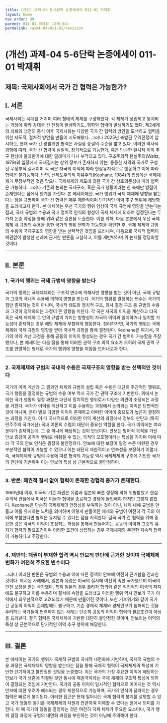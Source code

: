 ```yaml
---
title: (개선) 과제-04 5-6단락 논증에세이 011-01 박재휘
layout: home
nav_order: 99
parent: 011-01 박재휘 (과제-04)
permalink: /asmt-04/011-01/revision
---
```


# (개선) 과제-04 5-6단락 논증에세이 011-01 박재휘 

## 제목: 국제사회에서 국가 간 협력은 가능한가?

## I. 서론

국제사회는 시대를 거치며 여러 형태의 체제를 구성해왔다. 각 체제가 성립되고 붕괴되는 과정에 따라 강대국 간 전쟁이 발생하기도, 평화와 협력이 발생하기도 했다. 제2세계의 쇠퇴와 냉전의 종식 이후 국제사회는 다양한 국가 간 협력의 방안을 모색하고 협력을 위한 제도적, 절차적 방안을 만들어 시도해왔다. 그러나 2025년 촉발된 무역전쟁이 암시하듯, 현재 국가 간 광범위한 협력은 사실상 종결의 수순을 밟고 있다. 이러한 역사적 경험에 따라, 국가 간 협력이 실질적, 장기적으로 가능한가, 혹은 단순한 일시적 이익 추구 현상에 불과한가에 대한 딜레마가 다시 부각되고 있다. 구조주의적 현실주의(Waltz, 1979)의 입장에서 국제질서는 상위 정부가 존재하지 않는, 동등한 자격의 국가로 구성된 무정부적 질서이며 각 국은 자국의 이익에 따라 현상유지적으로 행동하고 이에 따라 협력은 불가능하다. 반면, 신제도주의적 자유주의(Keohane, 1984)의 입장에선 국제체제가 무정부적인 것은 맞으나 국제체제의 제도에 의한 국가 간 상호의존성에 따라 협력은 가능하다. 그러나 기존의 논의는 국제구조, 혹은 국가 행동이라는 한 측에만 방점이 존재한다는 점에서 한계를 가진다. 본 에세이에선, 국가 행위가 국제 체제에 영향을 받는다는 점을 규명하며 국가 간 협력은 매우 제한적이며 단기적인 이익 추구 행위에 해당함을 드러내고자 한다. 본 에세이는 우선 국가의 행위 양상이 국제 규범에 영향을 받는다는 점과, 국제 규범의 수용과 국내 정치적 인식의 형성이 국제 체제에 의하여 결정된다는 두 가지 논증 과정을 통해 위와 같은 결론을 도출한다. 이를 위해, 다음 본론에서 우선 국제 체제 내 규범의 수용을 통한 국가의 행위 변화가 가능함을 확인한 후, 국제 체제와 규범의 수용이 국제구조의 영향을 받는 선택적인 것임을 드러내며, 다음으로 국제적 협력이 패권없이 발생한 선례에 근거한 반론을 고찰하고, 이를 재반박하며 위 논제를 정당화할 것이다.

---

## II. 본론

### 1. 국가의 행위는 국제 규범의 영향을 받는다

국가의 행위는 국제체제라는 구조적 변수에 의해서만 영향을 받는 것이 아닌, 국제 규범과 그것의 국내적 수용에 의하여 영향을 받는다. 국가의 행위를 결정하는 변수는 국가의 힘만 존재하는 것이 아니며, 국내적 태도와 정치적 구조, 의사 결정 구조 등 규범의 수용과 그것이 정책화되는 과정이 큰 영향을 미친다. 각 국은 자국의 이익을 계산하고 타국 혹은 국제 체제와 그 안의 규범이 가지는 방향성이 자국의 이익과 일치하거나 일치할 가능성이 존재하는 경우 해당 체제에 부합하게 행동한다. 정리하자면, 국가의 행위는 국제체제와 국제 규범의 영향을 받아 국내적 과정을 통해 결정된다. Keohane은 여기서, 국가의 이익 계산 과정을 통해 공동의 이익이 형성되는 경우 국가 간 협력이 가능함을 주장했으나, 본 에세이는 다음 절을 통해 이러한 권력 구조 외적 요소가 오히려 국제 권력 구조를 반영하는 형태로 국가의 행위에 영향을 미침을 드러내고자 한다.

---

### 2. 국제체제와 규범의 국내적 수용은 국제구조의 영향을 받는 선택적인 것이다

국가의 이익 계산과 그 결과인 체제와 규범의 설립 혹은 수용은 대단히 주관적인 행위로, 국가 행동을 결정하는 규범의 수용 여부 역시 국가 간 권력 구조에 기반한다. 위에서 논의한 국가 행동의 결정 과정은 대단히 정치적인 행위로서 다양한 의견이 조정되는 과정을 거친다. 국가가 이익을 계산하고 이를 수용하는 과정에서 논의되는 이익은 단편적인 것이 아니며, 분야 별로 다양한 이익이 존재하고 어떠한 이익이 중요도가 높은지 결정하는 과정을 거친다. 이 때 국내적으로 이러한 이익 계산의 과정에서 정부의 판단과 (특히 민주주의 국가에선) 국내 여론의 수렴이 대단히 중요한 역할을 한다. 국가 이익에는 여러 분야가 존재하는데, 그 중 하나에 해당되는 것이 안보이다. 안보는 방어적 목적을 가진 안보 증강이 공격적 행위로 비춰질 수 있는, 목적의 모호함이라는 특성을 가지며 이에 따라 각 국의 안보 인식은 굉장히 불안정하다. 안보에 대한 보장이 일정 수준 마련된 경우 부분적인 협력이 가능할 수 있으나 이는 대단히 제한적이고 연속성을 보장하기 어렵다. 즉, 국제체제와 규범의 수용에 따른 협력의 가능성 역시 국제체제의 구조에 기반한 국가의 판단에 기반하며 이는 안보의 특성 상 근본적으로 불안정하다.

---

### 3. 반론: 패권적 질서 없이 협력이 존재한 경험적 증거가 존재한다.

1960년대 이후, 미국의 기존 패권은 유럽과 일본의 빠른 성장에 의해 위협받았고 현실주의적 관점에서 미국은 이들과 협력을 종료하고 경쟁에 돌입해야 하지만 그렇지 않았다. Keohane은 단순히 국제체제의 안정성을 부여하는 것이 아닌, 체제 내에 규범을 만들고 이를 유지하는 노력을 의미하며 이렇게 만들어진 체제와 규범이 여전히 각 국의 이익에 부합한다면 협력은 유지될 수 있다는 점을 지적한다. 결국 국가 간 협력을 위해 중요한 것은 각국의 이익이 조정되는 과정을 통해서 만들어지는 공동의 이익과 그것의 유지가 협력의 필요조건이며 이러한 조건이 성립하는 경우 국제체제와 무관한 지속적 협력이 가능하다고 주장한다.

---

### 4. 재반박: 패권이 부재한 협력 역시 안보적 판단에 근거한 것이며 국제체제 변화가 여전히 주요한 변수이다

그러나 이러한 반론은 규범의 수용과 이에 따른 정책이 안보에 여전히 근거함을 간과한 것이다. 제시된 사례에서, 일본과 유럽은 미국의 질서에 여전히 속한 국가였으며 미국의 안전 보장을 받는 국가였다. 특히 일본의 경우 플라자 합의와 같은 직접적인 미국의 저지에도 불구하고 이를 수용하며 질서에 속함을 드러냈고 이러한 행위 역시 안보가 국가 이익에서 최우선적으로 고려되었기 때문에 만들어진 것이다. 또한 기후위기와 같이 국가 간 공동의 이익이 존재함에도 불구하고, 기존 경제적 체제와 경제안보가 침해되는 것을 우려하는 국가들이 협력하지 않는 사례는 단순히 공동의 이익이 협력의 필요조건이 아님을 드러낸다. 결국 협력은 국제체제에 기반한 대단히 불안정한 것이며, 안보라는 이익의 특성 상 근본적으로 단기적인 이익 추구 행위에 해당한다.

---

## III. 결론 

본 에세이는 국가의 행위가 국제적 규범의 국내적 내면화에 기반하며, 국제적 규범의 수용 과정은 국제체제의 영향을 받는다는 점을 통해 국제적 협력이 국제체제의 특성에 기반한 단기적이고 불안정한 것임을 논증했다. 이는 국가의 가장 주요한 이익에 해당하는 안보가 국가 생존에 직결된 것인 동시에 패권국이라는 국제 체제의 구조적 특성에 의하여 결정되는 것임에 기반한다. 국가의 공동 이익이 일시적인 협력으로 이어지는 것 역시 안보에 대한 우려가 해소되는 경우 제한적으로 가능하며, 국가의 인식이 달라지는 경우 협력은 빠르게 붕괴된다. 이러한 접근은 현재 일어나는 국제 협력의 붕괴를 설명할 수 있고 국가 행동의 동기를 국제체제의 차원과 연관하여 이해할 수 있다는 점에서 의미를 가진다. 이 때 국가의 행동을 결정하는 것은 여전히 국제 체제가 주요한 요소이나, 국가 행위 결정 과정에 규범의 내면화 과정을 부인하는 것이 아님에 주의해야 한다.
